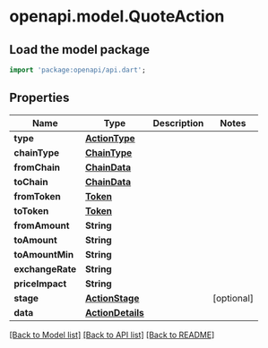 # openapi.model.QuoteAction

## Load the model package
```dart
import 'package:openapi/api.dart';
```

## Properties
Name | Type | Description | Notes
------------ | ------------- | ------------- | -------------
**type** | [**ActionType**](ActionType.md) |  | 
**chainType** | [**ChainType**](ChainType.md) |  | 
**fromChain** | [**ChainData**](ChainData.md) |  | 
**toChain** | [**ChainData**](ChainData.md) |  | 
**fromToken** | [**Token**](Token.md) |  | 
**toToken** | [**Token**](Token.md) |  | 
**fromAmount** | **String** |  | 
**toAmount** | **String** |  | 
**toAmountMin** | **String** |  | 
**exchangeRate** | **String** |  | 
**priceImpact** | **String** |  | 
**stage** | [**ActionStage**](ActionStage.md) |  | [optional] 
**data** | [**ActionDetails**](ActionDetails.md) |  | 

[[Back to Model list]](../README.md#documentation-for-models) [[Back to API list]](../README.md#documentation-for-api-endpoints) [[Back to README]](../README.md)


